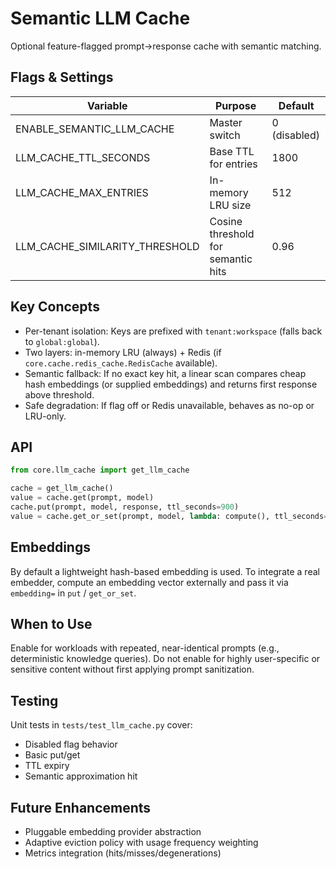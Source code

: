 # Semantic LLM Cache

Optional feature-flagged prompt→response cache with semantic matching.

## Flags & Settings

| Variable | Purpose | Default |
|----------|---------|---------|
| ENABLE_SEMANTIC_LLM_CACHE | Master switch | 0 (disabled) |
| LLM_CACHE_TTL_SECONDS | Base TTL for entries | 1800 |
| LLM_CACHE_MAX_ENTRIES | In-memory LRU size | 512 |
| LLM_CACHE_SIMILARITY_THRESHOLD | Cosine threshold for semantic hits | 0.96 |

## Key Concepts

- Per-tenant isolation: Keys are prefixed with `tenant:workspace` (falls back to `global:global`).
- Two layers: in-memory LRU (always) + Redis (if `core.cache.redis_cache.RedisCache` available).
- Semantic fallback: If no exact key hit, a linear scan compares cheap hash embeddings (or supplied embeddings) and returns first response above threshold.
- Safe degradation: If flag off or Redis unavailable, behaves as no-op or LRU-only.

## API

```python
from core.llm_cache import get_llm_cache

cache = get_llm_cache()
value = cache.get(prompt, model)
cache.put(prompt, model, response, ttl_seconds=900)
value = cache.get_or_set(prompt, model, lambda: compute(), ttl_seconds=600)
```

## Embeddings

By default a lightweight hash-based embedding is used. To integrate a real embedder, compute an embedding vector externally and pass it via `embedding=` in `put` / `get_or_set`.

## When to Use

Enable for workloads with repeated, near-identical prompts (e.g., deterministic knowledge queries). Do not enable for highly user-specific or sensitive content without first applying prompt sanitization.

## Testing

Unit tests in `tests/test_llm_cache.py` cover:

- Disabled flag behavior
- Basic put/get
- TTL expiry
- Semantic approximation hit

## Future Enhancements

- Pluggable embedding provider abstraction
- Adaptive eviction policy with usage frequency weighting
- Metrics integration (hits/misses/degenerations)
